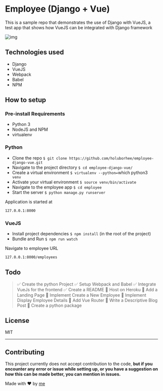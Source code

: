 # Employee (Django + Vue)

This is a sample repo that demonstrates the use of Django with VueJS, a test app that shows how VueJS can be integrated with Django framework

![img](https://res.cloudinary.com/naera/image/upload/v1528961051/Screen_Shot_2018-06-14_at_8.13.12_AM_hymhjf.png)

## Technologies used

- Django
- VueJS
- Webpack
- Babel
- NPM

## How to setup

### Pre-install Requirements

- Python 3
- NodeJS and NPM
- virtualenv

### Python

- Clone the repo `$ git clone https://github.com/holuborhee/employee-django-vue.git`
- Navigate to the project directory `$ cd employee-django-vue/`
- Create a virtual environment `$ virtualenv --python=`which python3` venv`
- Activate your virtual environment `$ source venv/bin/activate`
- Navigate to the employee app `$ cd employee`
- Start the server `$ python manage.py runserver`

Application is started at 
```sh
127.0.0.1:8000
```

### VueJS

- Install project dependencies `$ npm install` (in the root of the project)
- Bundle and Run `$ npm run watch`

Navigate to employee URL 
```sh
127.0.0.1:8000/employees
```

## Todo

> :white_check_mark: Create the python Project
> :white_check_mark: Setup Webpack and Babel
> :white_check_mark: Integrate VueJs for the frontend
> :white_check_mark: Create a README
> :black_square_button: Host on Heroku
> :black_square_button: Add a Landing Page
> :black_square_button: Implement Create a New Employee
> :black_square_button: Implement Display Employee Details
> :black_square_button: Add Vue Router
> :black_square_button: Write a Descriptive Blog Post
> :black_square_button: Create a python package

License
----

MIT

***

Contributing
---
This project currently does not accept contribution to the code, **but if you encounter any error or issue while setting up, or you have a suggestion on how this can be made better, you can mention in issues.**

Made with ❤ by [me](https://twitter.com/holuborhee) 
